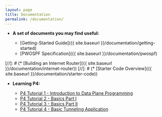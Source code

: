 ```yaml
---
layout: page
title: Documentation
permalink: /documentation/
---
```


* **A set of documents you may find useful:**

    * [Getting-Started Guide]({{ site.baseurl }}/documentation/getting-started)
    * [PWOSPF Specification]({{ site.baseurl }}/documentation/pwospf)

[//]: # (* [Building an Internet Router]({{ site.baseurl }}/documentation/internet-router))
[//]: # (* [Starter Code Overview]({{ site.baseurl }}/documentation/starter-code))

* **Learning P4:**

    * [P4 Tutorial 1 - Introduction to Data Plane Programming](https://www.youtube.com/watch?v=4w-jEr99pBE&feature=youtu.be)
    * [P4 Tutorial 2 - Basics Part I](https://www.youtube.com/watch?v=cvDtVobw9wE)
    * [P4 Tutorial 3 - Basics Part II](https://www.youtube.com/watch?v=6LXtneLfAPI)
    * [P4 Tutorial 4 - Basic Tunneling Application](https://www.youtube.com/watch?v=KlEi87XYMBE)
